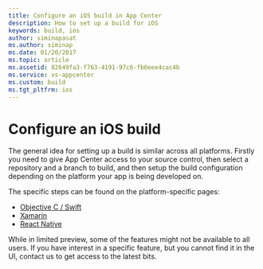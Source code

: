 ```yaml
---
title: Configure an iOS build in App Center
description: How to set up a build for iOS
keywords: build, ios
author: siminapasat
ms.author: siminap
ms.date: 01/20/2017
ms.topic: article
ms.assetid: 82649fa3-f763-4191-97c6-fb0eee4cac4b
ms.service: vs-appcenter
ms.custom: build
ms.tgt_pltfrm: ios
---
```


# Configure an iOS build

The general idea for setting up a build is similar across all platforms. Firstly you need to give App Center access to your source control, then select a repository and a branch to build, and then setup the build configuration depending on the platform your app is being developed on.

The specific steps can be found on the platform-specific pages:
* [Objective C / Swift](Xcode.md)
* [Xamarin](xamarin/index.md)
* [React Native](react-native.md)

While in limited preview, some of the features might not be available to all users. If you have interest in a specific feature, but you cannot find it in the UI, contact us to get access to the latest bits.
